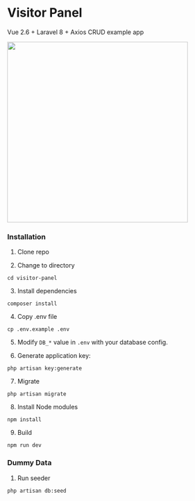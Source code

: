 # Visitor Panel

Vue 2.6 + Laravel 8 + Axios CRUD example app


<img src="demo.gif" width="416">

### Installation

1. Clone repo

2. Change to directory

````
cd visitor-panel
````   

3. Install dependencies

````
composer install
````

4. Copy .env file

```
cp .env.example .env
```

5. Modify `DB_*` value in `.env` with your database config.

6. Generate application key:

````
php artisan key:generate
````

7. Migrate
````
php artisan migrate
````

8. Install Node modules
````
npm install
````

9. Build

````
npm run dev
````

### Dummy Data

1. Run seeder

````
php artisan db:seed
````
